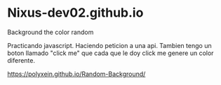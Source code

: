 # Nixus-dev02.github.io
Background the color random

Practicando javascript.
Haciendo peticion a  una api.
Tambien tengo un boton llamado "click me" que cada que le doy click
me genere un color diferente.

https://polyxein.github.io/Random-Background/
